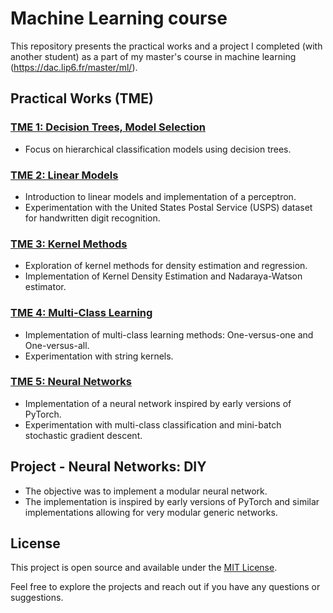 # Machine Learning course

This repository presents the practical works and a project I completed (with another student) as a part of my master's course in machine learning (https://dac.lip6.fr/master/ml/).


## Practical Works (TME)

### [TME 1: Decision Trees, Model Selection](./TME1)
- Focus on hierarchical classification models using decision trees.

### [TME 2: Linear Models](./TME2)
- Introduction to linear models and implementation of a perceptron.
- Experimentation with the United States Postal Service (USPS) dataset for handwritten digit recognition.

### [TME 3: Kernel Methods](./TME3)
- Exploration of kernel methods for density estimation and regression.
- Implementation of Kernel Density Estimation and Nadaraya-Watson estimator.

### [TME 4: Multi-Class Learning](./TME4)
- Implementation of multi-class learning methods: One-versus-one and One-versus-all.
- Experimentation with string kernels.

### [TME 5: Neural Networks](./TME5)
- Implementation of a neural network inspired by early versions of PyTorch.
- Experimentation with multi-class classification and mini-batch stochastic gradient descent.

## Project - Neural Networks: DIY
- The objective was to implement a modular neural network.
- The implementation is inspired by early versions of PyTorch and similar implementations allowing for very modular generic networks.

## License

This project is open source and available under the [MIT License](LICENSE).

Feel free to explore the projects and reach out if you have any questions or suggestions.
